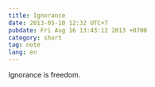 ```yaml
---
title: Ignorance
date: 2013-05-10 12:32 UTC+7
pubdate: Fri Aug 16 13:43:12 2013 +0700
category: short
tag: note
lang: en
---
```


Ignorance is freedom.
